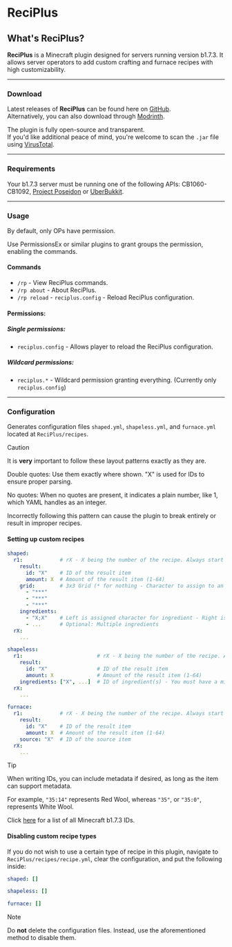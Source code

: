 # ReciPlus
## What's ReciPlus?
**ReciPlus** is a Minecraft plugin designed for servers running version b1.7.3. It allows server operators to add custom crafting and furnace recipes with high customizability.

---
### Download
Latest releases of **ReciPlus** can be found here on [GitHub](https://github.com/AleksandarHaralanov/ReciPlus/releases).<br>
Alternatively, you can also download through [Modrinth](https://modrinth.com/plugin/ReciPlus/versions).

The plugin is fully open-source and transparent.<br>
If you'd like additional peace of mind, you're welcome to scan the `.jar` file using [VirusTotal](https://www.virustotal.com/gui/home/upload).

---
### Requirements
Your b1.7.3 server must be running one of the following APIs: CB1060-CB1092, [Project Poseidon](https://github.com/retromcorg/Project-Poseidon) or [UberBukkit](https://github.com/Moresteck/Project-Poseidon-Uberbukkit).

---
### Usage
By default, only OPs have permission.

Use PermissionsEx or similar plugins to grant groups the permission, enabling the commands.

#### Commands
- `/rp` - View ReciPlus commands.
- `/rp about` - About ReciPlus.
- `/rp reload` - `reciplus.config` - Reload ReciPlus configuration.

#### Permissions:
##### Single permissions:
- `reciplus.config` - Allows player to reload the ReciPlus configuration.
##### Wildcard permissions:
- `reciplus.*` - Wildcard permission granting everything. (Currently only `reciplus.config`)

---
### Configuration
Generates configuration files `shaped.yml`, `shapeless.yml`, and `furnace.yml` located at `ReciPlus/recipes`.

> [!CAUTION]
> It is **very** important to follow these layout patterns exactly as they are.
> 
> Double quotes: Use them exactly where shown. "X" is used for IDs to ensure proper parsing.
> 
> No quotes: When no quotes are present, it indicates a plain number, like 1, which YAML handles as an integer.
> 
> Incorrectly following this pattern can cause the plugin to break entirely or result in improper recipes.

#### Setting up custom recipes
```yaml
shaped:
  r1:            # rX - X being the number of the recipe. Always start from 1 and increment by 1 accordingly
    result:
      id: "X"    # ID of the result item
      amount: X  # Amount of the result item (1-64)
    grid:        # 3x3 Grid (* for nothing - Character to assign to an ingredient)
      - "***"
      - "***"
      - "***"
    ingredients:
      - "X;X"    # Left is assigned character for ingredient - Right is ID of that ingredient
      - ...      # Optional: Multiple ingredients
  rX:
    ...
```
```yaml
shapeless:
  r1:                        # rX - X being the number of the recipe. Always start from 1 and increment by 1 accordingly
    result:
      id: "X"                # ID of the result item
      amount: X              # Amount of the result item (1-64)
    ingredients: ["X", ...]  # ID of ingredient(s) - You must have a minimum of 1 and a maximum of up to 9; duplicates are allowed
  rX:
    ...
```
```yaml
furnace:
  r1:            # rX - X being the number of the recipe. Always start from 1 and increment by 1 accordingly
    result:
      id: "X"    # ID of the result item
      amount: X  # Amount of the result item (1-64)
    source: "X"  # ID of the source item
  rX:
    ...
```
> [!TIP]
> When writing IDs, you can include metadata if desired, as long as the item can support metadata.
> 
> For example, `"35:14"` represents Red Wool, whereas `"35"`, or `"35:0"`, represents White Wool.
> 
> Click [here](assets/Items.png) for a list of all Minecraft b1.7.3 IDs.

#### Disabling custom recipe types
If you do not wish to use a certain type of recipe in this plugin, navigate to `ReciPlus/recipes/recipe.yml`, clear the configuration, and put the following inside:
```yaml
shaped: []
```
```yaml
shapeless: []
```
```yaml
furnace: []
```
> [!NOTE] 
> Do **not** delete the configuration files. Instead, use the aforementioned method to disable them.